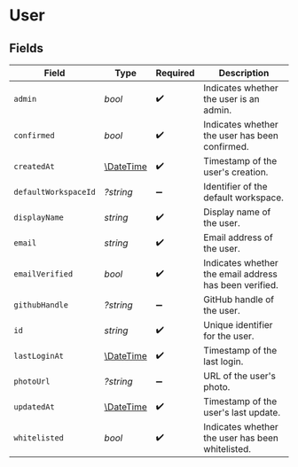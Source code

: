 # User


## Fields

| Field                                                         | Type                                                          | Required                                                      | Description                                                   |
| ------------------------------------------------------------- | ------------------------------------------------------------- | ------------------------------------------------------------- | ------------------------------------------------------------- |
| `admin`                                                       | *bool*                                                        | :heavy_check_mark:                                            | Indicates whether the user is an admin.                       |
| `confirmed`                                                   | *bool*                                                        | :heavy_check_mark:                                            | Indicates whether the user has been confirmed.                |
| `createdAt`                                                   | [\DateTime](https://www.php.net/manual/en/class.datetime.php) | :heavy_check_mark:                                            | Timestamp of the user's creation.                             |
| `defaultWorkspaceId`                                          | *?string*                                                     | :heavy_minus_sign:                                            | Identifier of the default workspace.                          |
| `displayName`                                                 | *string*                                                      | :heavy_check_mark:                                            | Display name of the user.                                     |
| `email`                                                       | *string*                                                      | :heavy_check_mark:                                            | Email address of the user.                                    |
| `emailVerified`                                               | *bool*                                                        | :heavy_check_mark:                                            | Indicates whether the email address has been verified.        |
| `githubHandle`                                                | *?string*                                                     | :heavy_minus_sign:                                            | GitHub handle of the user.                                    |
| `id`                                                          | *string*                                                      | :heavy_check_mark:                                            | Unique identifier for the user.                               |
| `lastLoginAt`                                                 | [\DateTime](https://www.php.net/manual/en/class.datetime.php) | :heavy_check_mark:                                            | Timestamp of the last login.                                  |
| `photoUrl`                                                    | *?string*                                                     | :heavy_minus_sign:                                            | URL of the user's photo.                                      |
| `updatedAt`                                                   | [\DateTime](https://www.php.net/manual/en/class.datetime.php) | :heavy_check_mark:                                            | Timestamp of the user's last update.                          |
| `whitelisted`                                                 | *bool*                                                        | :heavy_check_mark:                                            | Indicates whether the user has been whitelisted.              |